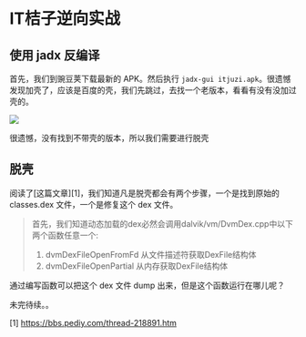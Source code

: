 # IT桔子逆向实战

<!--
ID: 8ce01015-f7e3-4123-96d1-ae2449012178
Status: publish
Date: 2019-06-23T10:12:30
Modified: 2020-05-16T10:53:36
wp_id: 196
-->

## 使用 jadx 反编译

首先，我们到豌豆荚下载最新的 APK。然后执行 `jadx-gui itjuzi.apk`。很遗憾发现加壳了，应该是百度的壳，我们先跳过，去找一个老版本，看看有没有没加过壳的。

![](https://yifei.me/wp-content/uploads/2019/06/WX20190623-094348@2x.png)

很遗憾，没有找到不带壳的版本，所以我们需要进行脱壳

## 脱壳

阅读了[这篇文章][1]，我们知道凡是脱壳都会有两个步骤，一个是找到原始的 classes.dex 文件，一个是修复这个 dex 文件。

> 首先，我们知道动态加载的dex必然会调用dalvik/vm/DvmDex.cpp中以下两个函数任意一个:
> 1. dvmDexFileOpenFromFd  从文件描述符获取DexFile结构体
> 2. dvmDexFileOpenPartial    从内存获取DexFile结构体

通过编写函数可以把这个 dex 文件 dump 出来，但是这个函数运行在哪儿呢？

未完待续。。



[1] https://bbs.pediy.com/thread-218891.htm